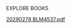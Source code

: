 EXPLORE BOOKS

[20290278 BLM4537.pdf](https://github.com/tugba0278/explore_books_flutter/files/15266708/20290278.BLM4537.pdf)
